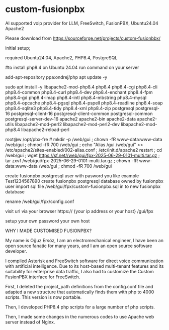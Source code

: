 # custom-fusionpbx
AI supported voip provider for LLM, FreeSwitch, FusionPBX, Ubuntu24.04 Apache2


Please download from https://sourceforge.net/projects/custom-fusionbbx/



initial  setup;

required  Ubuntu24.04, Apache2, PHP8.4, PostgreSQL

#to install php8.4 on Ubuntu 24.04  run command on your server

add-apt-repository ppa:ondrej/php
apt update -y

sudo apt install -y libapache2-mod-php8.4 php8.4 php8.4-cgi php8.4-cli php8.4-common php8.4-curl php8.4-dev php8.4-enchant php8.4-fpm php8.4-gd php8.4-imap php8.4-intl php8.4-mbstring php8.4-mysql php8.4-opcache php8.4-pgsql php8.4-pspell php8.4-readline php8.4-soap php8.4-sqlite3 php8.4-tidy php8.4-xml php8.4-zip postgresql postgresql-16 postgresql-client-16 postgresql-client-common postgresql-common postgresql-server-dev-16 apache2 apache2-bin apache2-data apache2-utils libapache2-mod-perl2 libapache2-mod-perl2-dev libapache2-mod-php8.4 libapache2-reload-perl


root@w /opt/pbx-fre # mkdir -p /web/gui ; chown -fR www-data:www-data /web/gui ; chmod -fR 700 /web/gui ; echo "Alias /gui /web/gui" >> /etc/apache2/sites-enabled/002-alias.conf ; /etc/init.d/apache2 restart ; cd /web/gui ; wget https://sf.net//web/gui/fpx-2025-06-29-0101-multi.tar.gz ; tar zxvf /web/gui/fpx-2025-06-29-0101-multi.tar.gz ; chown -fR www-data:www-data /web/gui ; chmod -fR 700 /web/gui


create fusionpbx postgresql user with pasword you like example Test1234567890
create fusionpbx postgresql database owned by fusionpbx user
import sql file /web/gui/fpx/custom-fusionpbx.sql  in to new fusionpbx database

rename  /web/gui/fpx/config.conf

visit  url  via your browser https:// {your ip address or your host} /gui/fpx

setup your own password your own host



WHY I MADE CUSTOMISED FUSIONPBX?

My name is Oğuz Ersöz, I am an electromechanical engineer, I have been an open source fanatic for many years, and I am an open source software developer.

I compiled Asterisk and FreeSwitch software for direct voice communication with artificial intelligence. Due to its host-based multi-tenant features and its suitability for enterprise data traffic, I also had to customize the Custom FusionPBX interface for FreeSwitch.

First, I deleted the project_path definitions from the config.conf file and adapted a new structure that automatically finds them with php to 4000 scripts. This version is now portable.

Then, I developed PHP8.4 php scripts for a large number of php scripts.

Then, I made some changes in the numerous codes to use Apache web server instead of Nginx.


